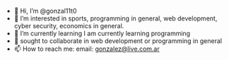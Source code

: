 - 👋 Hi, I’m @gonzal11t0
- 👀 I’m interested in sports, programming in general, web development, cyber security, economics in general.
- 🌱 I’m currently learning I am currently learning programming
- 💞️ sought to collaborate in web development or programming in general
- 📫 How to reach me:
email:
gonzalez@live.com.ar

<!---
gonzal11t0/gonzal11t0 is a ✨ special ✨ repository because its `README.md` (this file) appears on your GitHub profile.
You can click the Preview link to take a look at your changes.
--->
